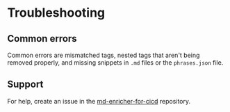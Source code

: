 <!--
# Copyright 2022 IBM Inc. All rights reserved
# SPDX-License-Identifier: Apache2.0
-->

# Troubleshooting



## Common errors
Common errors are mismatched tags, nested tags that aren't being removed properly, and missing snippets in `.md` files or the `phrases.json` file.



## Support

For help, create an issue in the [md-enricher-for-cicd](https://github.com/IBM/md-enricher-for-cicd) repository.

